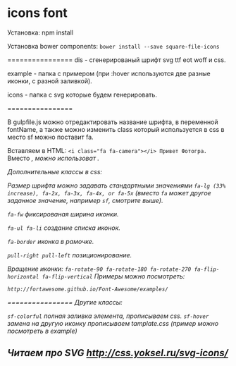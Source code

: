 icons font
================
Установка:
npm install

Установка bower components:
`bower install --save square-file-icons`

================
dis - сгенерированый шрифт svg ttf eot woff и css.

example - папка с примером (при :hover используются две разные иконки, с разной заливкой).

icons - папка с svg которые будем генерировать.

================

В gulpfile.js можно отредактировать название шрифта, в переменной fontName, а также можно изменить сlass который используется в css в место sf можно поставит fa.

Вставляем в HTML:
`<i class="fa fa-camera"></i> Привет Фотогра.`
Вместо <i>, можно использоват <span>.

Дополнительные классы в css:

Размер шрифта можно задавать стандартными значениями `fa-lg (33% increase), fa-2x, fa-3x, fa-4x, or fa-5x` (вместо `fa` может другое заданное значение, например `sf`, смотрите выше).

`fa-fw` фиксированая ширина иконки.

`fa-ul fa-li` создание списка иконок.

`fa-border` иконка в рамочке.

`pull-right pull-left` позиционирование.

Вращение иконки:
`fa-rotate-90 fa-rotate-180 fa-rotate-270 fa-flip-horizontal fa-flip-vertical`
Примеры можно посмотреть:
```Example
http://fortawesome.github.io/Font-Awesome/examples/
````

================
Другие классы:

`sf-colorful` полная заливка элемента, прописываем css.
`sf-hover` замена на другую иконку прописываем tamplate.css (пример можно посмотреть в example)

Читаем про SVG http://css.yoksel.ru/svg-icons/
-----------------
